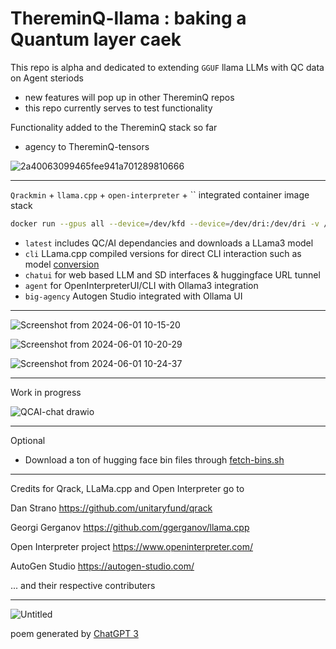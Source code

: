 # ThereminQ-llama : baking a Quantum layer caek

This repo is alpha and dedicated to extending `GGUF` llama LLMs with QC data on Agent steriods
- new features will pop up in other ThereminQ repos
- this repo currently serves to test functionality 

Functionality added to the ThereminQ stack so far
- agency to ThereminQ-tensors

![2a40063099465fee941a701289810666](https://github.com/twobombs/thereminq-llama/assets/12692227/6097d5e2-92fa-4bff-9297-c26d98f31d84)

--------

`Qrackmin` + `llama.cpp` + `open-interpreter` + `` integrated container image stack

```bash
docker run --gpus all --device=/dev/kfd --device=/dev/dri:/dev/dri -v /path-to-/models:/text-generation-webui/models  -p 5000:5000 -p 5173:5173 -p 5601:5601 -p 6080:6080 -p 7860:7860 -p 7861:7861 -p 8501:8501 -p 8081:8081 -p 9000:9000 -d twobombs/thereminq-llama[:tag] 
````

- `latest` includes QC/AI dependancies and downloads a LLama3 model
- `cli` LLama.cpp compiled versions for direct CLI interaction such as model [conversion](https://github.com/ggerganov/llama.cpp?tab=readme-ov-file#prepare-and-quantize)
- `chatui` for web based LLM and SD interfaces & huggingface URL tunnel
- `agent` for OpenInterpreterUI/CLI with Ollama3 integration
- `big-agency` Autogen Studio integrated with Ollama UI

--------

![Screenshot from 2024-06-01 10-15-20](https://github.com/twobombs/thereminq-llama/assets/12692227/4c5ddfea-74fc-4251-ae21-776642f2de0f)

![Screenshot from 2024-06-01 10-20-29](https://github.com/twobombs/thereminq-llama/assets/12692227/cdf5e11d-c7a1-484b-926c-b25bb262ecb6)

![Screenshot from 2024-06-01 10-24-37](https://github.com/twobombs/thereminq-llama/assets/12692227/5c0b52a0-92bd-4f5e-8ff0-5fb008ad15db)


--------

Work in progress 

![QCAI-chat drawio](https://github.com/twobombs/thereminq-llama/assets/12692227/53d15ddb-1599-4787-bc0e-962672d81cf1)


--------

Optional
- Download a ton of hugging face bin files through [fetch-bins.sh](https://github.com/twobombs/thereminq-llama/blob/main/misc/fetch-bins.sh)

--------

Credits for Qrack, LLaMa.cpp and Open Interpreter go to

Dan Strano https://github.com/unitaryfund/qrack

Georgi Gerganov https://github.com/ggerganov/llama.cpp

Open Interpreter project https://www.openinterpreter.com/

AutoGen Studio https://autogen-studio.com/

... and their respective contributers

--------

![Untitled](https://user-images.githubusercontent.com/12692227/232248160-f4c2a3aa-fd19-4b62-b6f2-532ec44ca0e3.png)

poem generated by [ChatGPT 3](https://chat.openai.com/)
